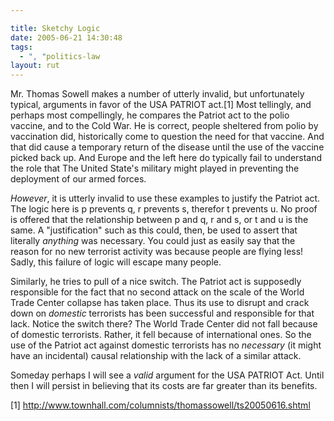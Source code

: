 ```yaml
---

title: Sketchy Logic
date: 2005-06-21 14:30:48
tags:
  - ", "politics-law
layout: rut
---
```


<p>Mr. Thomas Sowell makes a number of utterly invalid, but unfortunately typical, arguments in favor of the USA PATRIOT act.[1] Most tellingly, and perhaps most compellingly, he compares the Patriot act to the polio  vaccine, and to the Cold War.  He is correct, people sheltered from polio by vaccination did, historically come to question the need for that vaccine.  And that did cause a temporary return of the disease until the use of the vaccine picked back up.  And Europe and the left here do typically fail to understand the role that The United State's military might played in preventing the deployment of our armed forces.</p>

<p><em>However</em>, it is utterly invalid to use these examples to justify the Patriot act.  The logic here is p prevents q, r prevents s, therefor t prevents u.  No proof is offered that the relationship between p and q, r and s, or t and u is the same.  A "justification" such as this could, then, be used to assert that literally <em>anything</em> was necessary.  You could just as easily say that the reason for no new terrorist activity was because people are flying less!  Sadly, this failure of logic will escape many people.</p>

<p>Similarly, he tries to pull of a nice switch.  The Patriot act is supposedly responsible for the fact that no second attack on the scale of the World Trade Center collapse has taken place.  Thus its use to disrupt and crack down on <em>domestic</em> terrorists has been successful and responsible for that lack.  Notice the switch there?  The World Trade Center did not fall because of domestic terrorists.  Rather, it fell because of international ones.  So the use of the Patriot act against domestic terrorists has no <em>necessary</em> (it might have an incidental) causal relationship with the lack of a similar attack.</p>

<p>Someday perhaps I will see a <em>valid</em> argument for the USA PATRIOT Act.  Until then I will persist in believing that its costs are far greater than its benefits.</p>

[1] http://www.townhall.com/columnists/thomassowell/ts20050616.shtml


